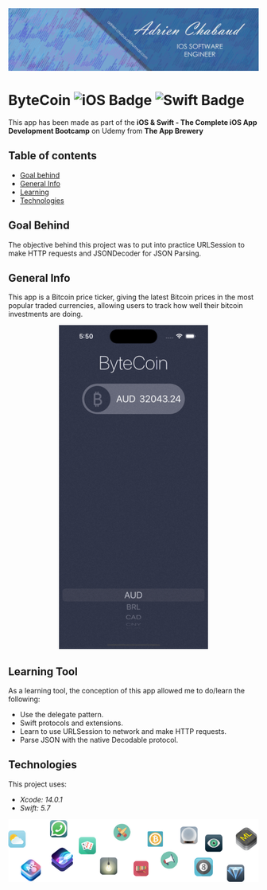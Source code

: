 <!--
  Title: ByteCoin
  Description: iOS App of an Bitecoin value app, made using SWIFT
  Author: Adrien CHABAUD
 -->
 
 <img src="/images/Adrien_banner_01.png">
 
 
 # ByteCoin ![iOS Badge](https://img.shields.io/badge/iOS-000000?style=for-the-badge&logo=ios&logoColor=white) ![Swift Badge](https://img.shields.io/badge/Swift%20Version-5-orange) 

This app has been made as part of the **iOS & Swift - The Complete iOS App Development Bootcamp** on Udemy from **The App Brewery**

## Table of contents
* [Goal behind](#goal-behind)
* [General Info](#general-info)
* [Learning](#learning-tool)
* [Technologies](#technologies)

## Goal Behind

The objective behind this project was to put into practice URLSession to make HTTP requests and JSONDecoder for JSON Parsing.

## General Info

This app is a Bitcoin price ticker, giving the latest Bitcoin prices in the most popular traded currencies, allowing users to track how well their bitcoin investments are doing.

<p align="center">
  <img src="/images/screen_record_byte-coin.gif" width=300 hspace=20>
</p>


## Learning Tool

As a learning tool, the conception of this app allowed me to do/learn the following:

* Use the delegate pattern.
* Swift protocols and extensions.
* Learn to use URLSession to network and make HTTP requests.
* Parse JSON with the native Decodable protocol.

## Technologies

This project uses:
* *Xcode: 14.0.1*
* *Swift: 5.7*

<p align="center">
  <img src="images/readme-end-banner.png">
</p>
